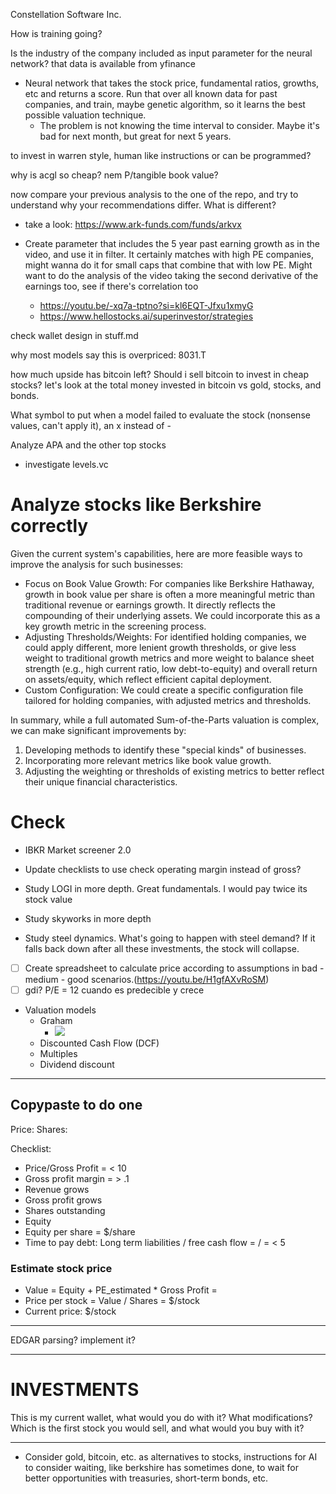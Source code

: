 Constellation Software Inc. 

How is training going?

Is the industry of the company included as input parameter for the neural network? that data is available from yfinance



- Neural network that takes the stock price, fundamental ratios, growths, etc and returns a score. Run that over all known data for past companies, and train, maybe genetic algorithm, so it learns the best possible valuation technique.
  - The problem is not knowing the time interval to consider. Maybe it's bad for next month, but great for next 5 years. 

to invest in warren style, human like instructions or can be programmed?

why is acgl so cheap?
nem P/tangible book value?

now compare your previous analysis to the one of the repo, and try to understand why your recommendations differ. What is different?

- take a look: https://www.ark-funds.com/funds/arkvx

- Create parameter that includes the 5 year past earning growth as in the video, and use it in filter. It certainly matches with high PE companies, might wanna do it for small caps that combine that with low PE. Might want to do the analysis of the video taking the second derivative of the earnings too, see if there's correlation too
    - https://youtu.be/-xq7a-tptno?si=kl6EQT-Jfxu1xmyG
    - https://www.hellostocks.ai/superinvestor/strategies


check wallet design in stuff.md



why most models say this is overpriced: 8031.T

how much upside has bitcoin left? Should i sell bitcoin to invest in cheap stocks? let's look at the total money invested in bitcoin vs gold, stocks, and bonds.

What symbol to put when a model failed to evaluate the stock (nonsense values, can't apply it), an x instead of -

Analyze APA and the other top stocks

- investigate levels.vc

# Analyze stocks like Berkshire correctly
  Given the current system's capabilities, here are more feasible ways to improve the analysis for such businesses:

   * Focus on Book Value Growth: For companies like Berkshire Hathaway, growth in book value per share is often a more meaningful metric
     than traditional revenue or earnings growth. It directly reflects the compounding of their underlying assets. We could incorporate
     this as a key growth metric in the screening process.
   * Adjusting Thresholds/Weights: For identified holding companies, we could apply different, more lenient growth thresholds, or give
     less weight to traditional growth metrics and more weight to balance sheet strength (e.g., high current ratio, low debt-to-equity)
     and overall return on assets/equity, which reflect efficient capital deployment.
   * Custom Configuration: We could create a specific configuration file tailored for holding companies, with adjusted metrics and
     thresholds.

  In summary, while a full automated Sum-of-the-Parts valuation is complex, we can make significant improvements by:
   1. Developing methods to identify these "special kinds" of businesses.
   2. Incorporating more relevant metrics like book value growth.
   3. Adjusting the weighting or thresholds of existing metrics to better reflect their unique financial characteristics.



# Check
- IBKR Market screener 2.0
- Update checklists to use check operating margin instead of gross?

- Study LOGI in more depth. Great fundamentals. I would pay twice its stock value
- Study skyworks in more depth
- Study steel dynamics. What's going to happen with steel demand? If it falls back down after all these investments, the stock will collapse.

- [ ] Create spreadsheet to calculate price according to assumptions in bad - medium - good scenarios.(https://youtu.be/H1gfAXvRoSM)
- [ ] gdi? P/E = 12 cuando es predecible y crece

- Valuation models
    - Graham
        - ![](readme/20230523133421.png)
    - Discounted Cash Flow (DCF)
    - Multiples
    - Dividend discount

---



## Copypaste to do one
Price:
Shares:

Checklist:
- Price/Gross Profit =  < 10
- Gross profit margin =  > .1
- Revenue grows 
- Gross profit grows 
- Shares outstanding 
- Equity
- Equity per share = $/share
- Time to pay debt: Long term liabilities / free cash flow =  /  =  < 5

### Estimate stock price
- Value = Equity + PE_estimated * Gross Profit = 
- Price per stock = Value / Shares = $/stock
- Current price: $/stock

---
EDGAR parsing? implement it?

---
# INVESTMENTS
This is my current wallet, what would you do with it? What modifications? Which is the first stock you would sell, and what would you buy with it?



---

- Consider gold, bitcoin, etc. as alternatives to stocks, instructions for AI to consider waiting, like berkshire has sometimes done, to wait for better opportunities with treasuries, short-term bonds, etc.